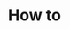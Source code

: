 ---
# Accomplishments widget.
widget: "howto"  # Widget name:  common, howto perspective, reading, cd-with-jenkins-and-docker  etc
headless: true  # This file represents a page section.
active: true  # Activate this widget? true/false
weight: 2 # Order that this section will appear.
title: "How to "
subtitle: ""

# Date format
date_format: "Jan 2006"

# Accomplishments.
#   Add/remove as many `[[item]]` blocks below as you like.
#   `title`, `organization` and `date_start` are the required parameters.
#   Leave other parameters empty if not required.
#   Begin/end multi-line descriptions with 3 quotes `"""`.
item:
smallItem: 
 - title: "AWS App Mesh Walkthrough: Deploy the Color App on Amazon ECS"
   summary: "medium.com"
   linkText: ""
   linkUrl: "https://medium.com/containers-on-aws/aws-app-mesh-walkthrough-deploy-the-color-app-on-amazon-ecs-de3452846e9d"
   openNewWindow: 
   image: "https://res.cloudinary.com/agile-seo/image/fetch/w_62,dpr_1.0,d_blank_am8gzx.png/https%3A%2F%2Flogo.clearbit.com%2Fmedium.com%3Fsize%3D250" 
 - title: "Monitoring microservices on AWS App Mesh with SignalFx"
   summary: "signalfx.com"
   linkText: ""
   linkUrl: "https://medium.com/containers-on-aws/aws-app-mesh-walkthrough-deploy-the-color-app-on-amazon-ecs-de3452846e9d"
   openNewWindow: 
   image: "https://res.cloudinary.com/agile-seo/image/fetch/w_62,dpr_1.0,d_blank_am8gzx.png/https%3A%2F%2Flogo.clearbit.com%2Fsignalfx.com%3Fsize%3D250" 
 - title: "Monitor AWS App Mesh and Envoy with Datadog"
   summary: "datadoghq.com"
   linkText: ""
   linkUrl: "https://www.datadoghq.com/blog/envoy-app-mesh-monitoring/"
   openNewWindow: 
   image: "https://res.cloudinary.com/agile-seo/image/fetch/w_62,dpr_1.0,d_blank_am8gzx.png/https%3A%2F%2Flogo.clearbit.com%2Fdatadoghq.com%3Fsize%3D250" 
 - title: "Monitoring AWS App Mesh with AppOptics"
   summary: "blog.appoptics.com"
   linkText: ""
   linkUrl: "https://blog.appoptics.com/monitoring-aws-app-mesh-with-appoptics/"
   openNewWindow: 
   image: "https://res.cloudinary.com/agile-seo/image/fetch/w_62,dpr_1.0,d_blank_am8gzx.png/https%3A%2F%2Flogo.clearbit.com%2Fblog.appoptics.com%3Fsize%3D250" 
 - title: "Progressive Delivery for AWS App Mesh"
   summary: "weave.works"
   linkText: ""
   linkUrl: "https://www.weave.works/blog/progressive-delivery-for-aws-app-mesh"
   openNewWindow: 
   image: "https://res.cloudinary.com/agile-seo/image/fetch/w_62,dpr_1.0,d_blank_am8gzx.png/https%3A%2F%2Flogo.clearbit.com%2Fweave.works%3Fsize%3D250" 
---